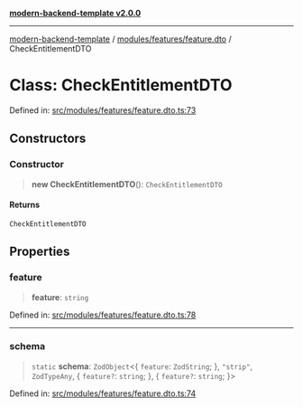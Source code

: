 [**modern-backend-template v2.0.0**](../../../../README.md)

***

[modern-backend-template](../../../../modules.md) / [modules/features/feature.dto](../README.md) / CheckEntitlementDTO

# Class: CheckEntitlementDTO

Defined in: [src/modules/features/feature.dto.ts:73](https://github.com/maemreyo/saas-4cus-nodejs/blob/2a5b3f3aa11335dfa561e80e1feabb8e6084261e/src/modules/features/feature.dto.ts#L73)

## Constructors

### Constructor

> **new CheckEntitlementDTO**(): `CheckEntitlementDTO`

#### Returns

`CheckEntitlementDTO`

## Properties

### feature

> **feature**: `string`

Defined in: [src/modules/features/feature.dto.ts:78](https://github.com/maemreyo/saas-4cus-nodejs/blob/2a5b3f3aa11335dfa561e80e1feabb8e6084261e/src/modules/features/feature.dto.ts#L78)

***

### schema

> `static` **schema**: `ZodObject`\<\{ `feature`: `ZodString`; \}, `"strip"`, `ZodTypeAny`, \{ `feature?`: `string`; \}, \{ `feature?`: `string`; \}\>

Defined in: [src/modules/features/feature.dto.ts:74](https://github.com/maemreyo/saas-4cus-nodejs/blob/2a5b3f3aa11335dfa561e80e1feabb8e6084261e/src/modules/features/feature.dto.ts#L74)

